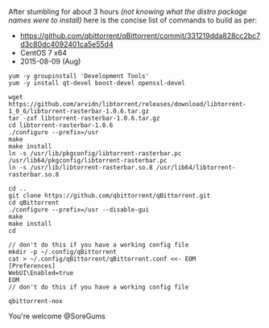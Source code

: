After stumbling for about 3 hours _(not knowing what the distro package names were to install)_ here is the concise list of commands to build as per:

* https://github.com/qbittorrent/qBittorrent/commit/331219dda828cc2bc7d3c80dc4092401ca5e55d4
* CentOS 7 x64
* 2015-08-09 (Aug)

```
yum -y groupinstall 'Development Tools'
yum -y install qt-devel boost-devel openssl-devel

wget https://github.com/arvidn/libtorrent/releases/download/libtorrent-1_0_6/libtorrent-rasterbar-1.0.6.tar.gz
tar -zxf libtorrent-rasterbar-1.0.6.tar.gz
cd libtorrent-rasterbar-1.0.6
./configure --prefix=/usr
make
make install
ln -s /usr/lib/pkgconfig/libtorrent-rasterbar.pc /usr/lib64/pkgconfig/libtorrent-rasterbar.pc
ln -s /usr/lib/libtorrent-rasterbar.so.8 /usr/lib64/libtorrent-rasterbar.so.8

cd ..
git clone https://github.com/qbittorrent/qBittorrent.git
cd qBittorrent
./configure --prefix=/usr --disable-gui
make
make install
cd

// don't do this if you have a working config file
mkdir -p ~/.config/qBittorrent
cat > ~/.config/qBittorrent/qBittorrent.conf <<- EOM
[Preferences]
WebUI\Enabled=true
EOM
// don't do this if you have a working config file

qbittorrent-nox
```

You're welcome @SoreGums